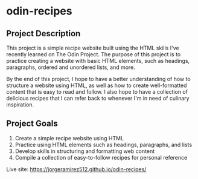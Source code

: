 # odin-recipes

## Project Description
This project is a simple recipe website built using the HTML skills I've recently learned on The Odin Project. The purpose of this project is to practice creating a website with basic HTML elements, such as headings, paragraphs, ordered and unordered lists, and more.

By the end of this project, I hope to have a better understanding of how to structure a website using HTML, as well as how to create well-formatted content that is easy to read and follow. I also hope to have a collection of delicious recipes that I can refer back to whenever I'm in need of culinary inspiration.

## Project Goals
1. Create a simple recipe website using HTML
2. Practice using HTML elements such as headings, paragraphs, and lists
3. Develop skills in structuring and formatting web content
4. Compile a collection of easy-to-follow recipes for personal reference

Live site: https://jorgeramirez512.github.io/odin-recipes/